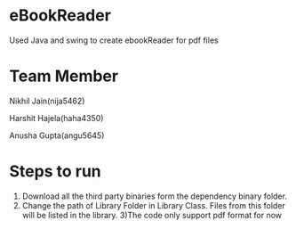 # eBookReader
Used Java and swing to create ebookReader for pdf files

# Team Member
Nikhil Jain(nija5462)

Harshit Hajela(haha4350)

Anusha Gupta(angu5645)

# Steps to run
1) Download all the third party binaries form the dependency binary folder.
2) Change the path of Library Folder in Library Class. Files from this folder will be listed in the library.
3)The code only support pdf format for now

